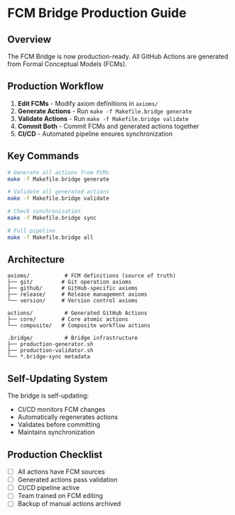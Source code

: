 # FCM Bridge Production Guide

## Overview

The FCM Bridge is now production-ready. All GitHub Actions are generated from Formal Conceptual Models (FCMs).

## Production Workflow

1. **Edit FCMs** - Modify axiom definitions in `axioms/`
2. **Generate Actions** - Run `make -f Makefile.bridge generate`
3. **Validate Actions** - Run `make -f Makefile.bridge validate`
4. **Commit Both** - Commit FCMs and generated actions together
5. **CI/CD** - Automated pipeline ensures synchronization

## Key Commands

```bash
# Generate all actions from FCMs
make -f Makefile.bridge generate

# Validate all generated actions
make -f Makefile.bridge validate

# Check synchronization
make -f Makefile.bridge sync

# Full pipeline
make -f Makefile.bridge all
```

## Architecture

```
axioms/           # FCM definitions (source of truth)
├── git/         # Git operation axioms
├── github/      # GitHub-specific axioms
├── release/     # Release management axioms
└── version/     # Version control axioms

actions/          # Generated GitHub Actions
├── core/        # Core atomic actions
└── composite/   # Composite workflow actions

.bridge/          # Bridge infrastructure
├── production-generator.sh
├── production-validator.sh
└── *.bridge-sync metadata
```

## Self-Updating System

The bridge is self-updating:
- CI/CD monitors FCM changes
- Automatically regenerates actions
- Validates before committing
- Maintains synchronization

## Production Checklist

- [ ] All actions have FCM sources
- [ ] Generated actions pass validation
- [ ] CI/CD pipeline active
- [ ] Team trained on FCM editing
- [ ] Backup of manual actions archived
